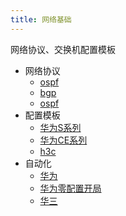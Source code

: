 ```yaml
---
title: 网络基础
---
```

网络协议、交换机配置模板
- 网络协议
    - [ospf](./protocol/1.ospf.md)
    - [bgp](./protocol/2.bgp.md)
    - [ospf](./protocol/3.stp.md)
- 配置模板
    - [华为S系列](./template/1.hw_s.md)
    - [华为CE系列](./template/2.hw_ce.md)
    - [h3c](./template/3.h3c.md)
- 自动化
    - [华为](./自动化运维/1.hw.md)
    - [华为零配置开局](./自动化运维/2.hw.md)
    - [华三](./自动化运维/3.h3c.md)
